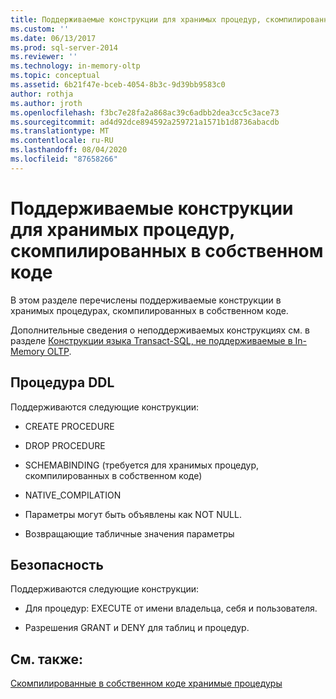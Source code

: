 ```yaml
---
title: Поддерживаемые конструкции для хранимых процедур, скомпилированных в собственном виде | Документация Майкрософт
ms.custom: ''
ms.date: 06/13/2017
ms.prod: sql-server-2014
ms.reviewer: ''
ms.technology: in-memory-oltp
ms.topic: conceptual
ms.assetid: 6b21f47e-bceb-4054-8b3c-9d39bb9583c0
author: rothja
ms.author: jroth
ms.openlocfilehash: f3bc7e28fa2a868ac39c6adbb2dea3cc5c3ace73
ms.sourcegitcommit: ad4d92dce894592a259721a1571b1d8736abacdb
ms.translationtype: MT
ms.contentlocale: ru-RU
ms.lasthandoff: 08/04/2020
ms.locfileid: "87658266"
---
```

# <a name="supported-constructs-on-natively-compiled-stored-procedures"></a>Поддерживаемые конструкции для хранимых процедур, скомпилированных в собственном коде
  В этом разделе перечислены поддерживаемые конструкции в хранимых процедурах, скомпилированных в собственном коде.  
  
 Дополнительные сведения о неподдерживаемых конструкциях см. в разделе [Конструкции языка Transact-SQL, не поддерживаемые в In-Memory OLTP](transact-sql-constructs-not-supported-by-in-memory-oltp.md).  
  
## <a name="procedure-ddl"></a>Процедура DDL  
 Поддерживаются следующие конструкции:  
  
-   CREATE PROCEDURE  
  
-   DROP PROCEDURE  
  
-   SCHEMABINDING (требуется для хранимых процедур, скомпилированных в собственном коде)  
  
-   NATIVE_COMPILATION  
  
-   Параметры могут быть объявлены как NOT NULL.  
  
-   Возвращающие табличные значения параметры  
  
## <a name="security"></a>Безопасность  
 Поддерживаются следующие конструкции:  
  
-   Для процедур: EXECUTE от имени владельца, себя и пользователя.  
  
-   Разрешения GRANT и DENY для таблиц и процедур.  
  
## <a name="see-also"></a>См. также:  
 [Скомпилированные в собственном коде хранимые процедуры](natively-compiled-stored-procedures.md)  
  
  
